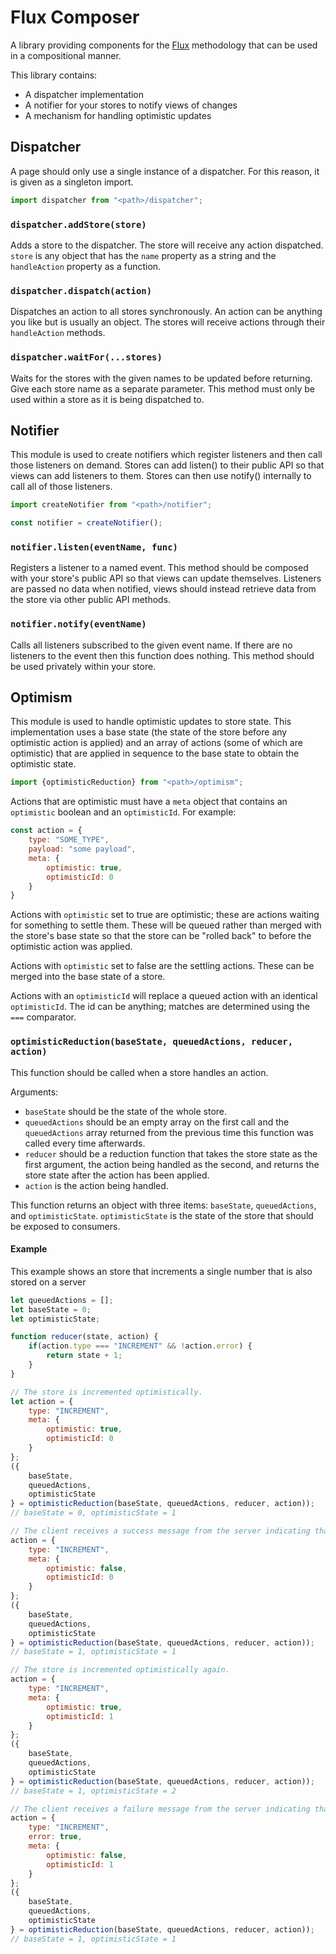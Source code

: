 # Flux Composer #

A library providing components for the [Flux](http://facebook.github.io/flux/docs/overview.html) methodology that can be used in a compositional manner.

This library contains:
* A dispatcher implementation
* A notifier for your stores to notify views of changes
* A mechanism for handling optimistic updates

## Dispatcher ##

A page should only use a single instance of a dispatcher. For this reason, it is given as a singleton import.

```js
import dispatcher from "<path>/dispatcher";
```

### `dispatcher.addStore(store)` ###

Adds a store to the dispatcher. The store will receive any action dispatched. `store` is any object that has the `name` property as a string and the `handleAction` property as a function.

### `dispatcher.dispatch(action)` ###

Dispatches an action to all stores synchronously. An action can be anything you like but is usually an object. The stores will receive actions through their `handleAction` methods.

### `dispatcher.waitFor(...stores)` ###

Waits for the stores with the given names to be updated before returning. Give each store name as a separate parameter. This method must only be used within a store as it is being dispatched to.

## Notifier ##

This module is used to create notifiers which register listeners and then call those listeners on demand. Stores can add listen() to their public API so that views can add listeners to them. Stores can then use notify() internally to call all of those listeners.

```js
import createNotifier from "<path>/notifier";

const notifier = createNotifier();
```

### `notifier.listen(eventName, func)` ###

Registers a listener to a named event. This method should be composed with your store's public API so that views can update themselves. Listeners are passed no data when notified, views should instead retrieve data from the store via other public API methods.

### `notifier.notify(eventName)` ###

Calls all listeners subscribed to the given event name. If there are no listeners to the event then this function does nothing. This method should be used privately within your store.

## Optimism ##

This module is used to handle optimistic updates to store state. This implementation uses a base state (the state of the store before any optimistic action is applied) and an array of actions (some of which are optimistic) that are applied in sequence to the base state to obtain the optimistic state. 

```js
import {optimisticReduction} from "<path>/optimism";
```

Actions that are optimistic must have a `meta` object that contains an `optimistic` boolean and an `optimisticId`. For example:

```js
const action = {
    type: "SOME_TYPE",
    payload: "some payload",
    meta: {
        optimistic: true,
        optimisticId: 0
    }
}
```

Actions with `optimistic` set to true are optimistic; these are actions waiting for something to settle them. These will be queued rather than merged with the store's base state so that the store can be "rolled back" to before the optimistic action was applied.

Actions with `optimistic` set to false are the settling actions. These can be merged into the base state of a store.

Actions with an `optimisticId` will replace a queued action with an identical `optimisticId`. The id can be anything; matches are determined using the `===` comparator.

### `optimisticReduction(baseState, queuedActions, reducer, action)` ###

This function should be called when a store handles an action.
 
Arguments:
* `baseState` should be the state of the whole store.
* `queuedActions` should be an empty array on the first call and the `queuedActions` array returned from the previous time this function was called every time afterwards.
* `reducer` should be a reduction function that takes the store state as the first argument, the action being handled as the second, and returns the store state after the action has been applied.
* `action` is the action being handled.

This function returns an object with three items: `baseState`, `queuedActions`, and `optimisticState`. `optimisticState` is the state of the store that should be exposed to consumers.

#### Example ####

This example shows an store that increments a single number that is also stored on a server

```js
let queuedActions = [];
let baseState = 0;
let optimisticState;

function reducer(state, action) {
    if(action.type === "INCREMENT" && !action.error) {
        return state + 1; 
    }
}

// The store is incremented optimistically.
let action = {
    type: "INCREMENT",
    meta: {
        optimistic: true,
        optimisticId: 0
    }
};
({
    baseState,
    queuedActions,
    optimisticState
} = optimisticReduction(baseState, queuedActions, reducer, action));
// baseState = 0, optimisticState = 1

// The client receives a success message from the server indicating that the increment was successful.
action = {
    type: "INCREMENT",
    meta: {
        optimistic: false,
        optimisticId: 0
    }
};
({
    baseState,
    queuedActions,
    optimisticState
} = optimisticReduction(baseState, queuedActions, reducer, action));
// baseState = 1, optimisticState = 1

// The store is incremented optimistically again.
action = {
    type: "INCREMENT",
    meta: {
        optimistic: true,
        optimisticId: 1
    }
};
({
    baseState,
    queuedActions,
    optimisticState
} = optimisticReduction(baseState, queuedActions, reducer, action));
// baseState = 1, optimisticState = 2

// The client receives a failure message from the server indicating that the increment was unsuccessful.
action = {
    type: "INCREMENT",
    error: true,
    meta: {
        optimistic: false,
        optimisticId: 1
    }
};
({
    baseState,
    queuedActions,
    optimisticState
} = optimisticReduction(baseState, queuedActions, reducer, action));
// baseState = 1, optimisticState = 1
```
